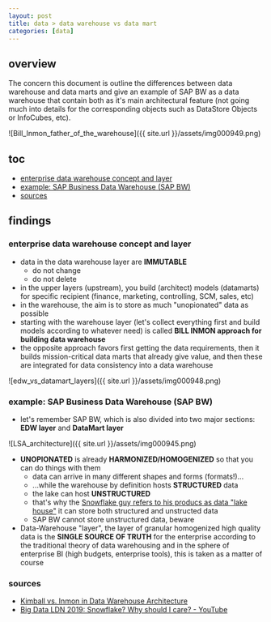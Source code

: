 ```yaml
---
layout: post
title: data > data warehouse vs data mart
categories: [data]
---
```


## overview
The concern this document is outline the differences between data warehouse and data marts and give an example of SAP BW as a data warehouse that contain both as it's main architectural feature (not going much into details for the corresponding objects such as DataStore Objects or InfoCubes, etc). 

![Bill_Inmon_father_of_the_warehouse]({{ site.url }}/assets/img000949.png)

## toc
<!-- TOC -->

- [enterprise data warehouse concept and layer](#enterprise-data-warehouse-concept-and-layer)
- [example: SAP Business Data Warehouse (SAP BW)](#example-sap-business-data-warehouse-sap-bw)
- [sources](#sources)

<!-- /TOC -->

## findings
### enterprise data warehouse concept and layer
* data in the data warehouse layer are **IMMUTABLE** 
    * do not change
    * do not delete
* in the upper layers (upstream), you build (architect) models (datamarts) for specific recipient (finance, marketing, controlling, SCM, sales, etc) 
* in the warehouse, the aim is to store as much "unopionated" data as possible
* starting with the warehouse layer (let's collect everything first and build models according to whatever need) is called **BILL INMON approach for building data warehouse**
* the opposite approach favors first getting the data requirements, then it builds mission-critical data marts that already give value, and then these are integrated for data consistency into a data warehouse

![edw_vs_datamart_layers]({{ site.url }}/assets/img000948.png)

### example: SAP Business Data Warehouse (SAP BW)
* let's remember SAP BW, which is also divided into two major sections: **EDW layer** and **DataMart layer**

![LSA_architecture]({{ site.url }}/assets/img000945.png)

* **UNOPIONATED** is already  **HARMONIZED/HOMOGENIZED** so that you can do things with them
    * data can arrive in many different shapes and forms (formats!)...
    * ...while the warehouse by definition hosts **STRUCTURED** data
    * the lake can host **UNSTRUCTURED**
    * that's why the [Snowflake guy refers to his producs as data "lake house"](https://www.youtube.com/watch?v=M2qClkqcVD8) it can store both structured and unstructed data
    * SAP BW cannot store unstructured data, beware
* Data-Warehouse "layer", the layer of granular homogenized high quality data is the **SINGLE SOURCE OF TRUTH** for the enterprise according to the traditional theory of data warehousing and in the sphere of enterprise BI (high budgets, enterprise tools), this is taken as a matter of course

### sources
* [Kimball vs. Inmon in Data Warehouse Architecture](https://www.zentut.com/data-warehouse/kimball-and-inmon-data-warehouse-architectures/)
* [Big Data LDN 2019: Snowflake? Why should I care? - YouTube](https://www.youtube.com/watch?v=M2qClkqcVD8)
